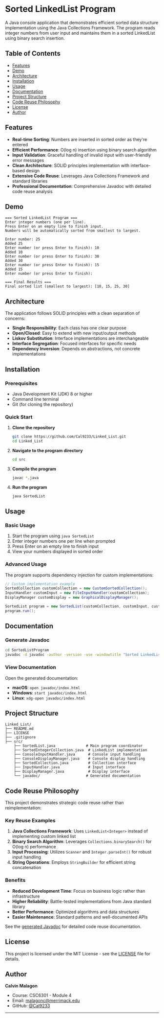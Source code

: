 # Sorted LinkedList Program

A Java console application that demonstrates efficient sorted data structure implementation using the Java Collections Framework. The program reads integer numbers from user input and maintains them in a sorted LinkedList using binary search insertion.

## Table of Contents

- [Features](#features)
- [Demo](#demo)
- [Architecture](#architecture)
- [Installation](#installation)
- [Usage](#usage)
- [Documentation](#documentation)
- [Project Structure](#project-structure)
- [Code Reuse Philosophy](#code-reuse-philosophy)
- [License](#license)
- [Author](#author)

## Features

- **Real-time Sorting**: Numbers are inserted in sorted order as they're entered
- **Efficient Performance**: O(log n) insertion using binary search algorithm
- **Input Validation**: Graceful handling of invalid input with user-friendly error messages
- **Clean Architecture**: SOLID principles implementation with interface-based design
- **Extensive Code Reuse**: Leverages Java Collections Framework and standard libraries
- **Professional Documentation**: Comprehensive Javadoc with detailed code reuse analysis

## Demo

```
=== Sorted LinkedList Program ===
Enter integer numbers (one per line).
Press Enter on an empty line to finish input.
Numbers will be automatically sorted from smallest to largest.

Enter number: 25
Added 25
Enter number (or press Enter to finish): 10
Added 10
Enter number (or press Enter to finish): 30
Added 30
Enter number (or press Enter to finish): 15
Added 15
Enter number (or press Enter to finish): 

=== Final Results ===
Final sorted list (smallest to largest): [10, 15, 25, 30]
```

## Architecture

The application follows SOLID principles with a clean separation of concerns:

- **Single Responsibility**: Each class has one clear purpose
- **Open/Closed**: Easy to extend with new input/output methods
- **Liskov Substitution**: Interface implementations are interchangeable
- **Interface Segregation**: Focused interfaces for specific needs
- **Dependency Inversion**: Depends on abstractions, not concrete implementations

## Installation

### Prerequisites

- Java Development Kit (JDK) 8 or higher
- Command line terminal
- Git (for cloning the repository)

### Quick Start

1. **Clone the repository**
   ```bash
   git clone https://github.com/Cal9233/Linked_List.git
   cd Linked_List
   ```

2. **Navigate to the program directory**
   ```bash
   cd src
   ```

3. **Compile the program**
   ```bash
   javac *.java
   ```

4. **Run the program**
   ```bash
   java SortedList
   ```

## Usage

### Basic Usage

1. Start the program using `java SortedList`
2. Enter integer numbers one per line when prompted
3. Press Enter on an empty line to finish input
4. View your numbers displayed in sorted order

### Advanced Usage

The program supports dependency injection for custom implementations:

```java
// Custom implementation example
SortedCollection customCollection = new CustomSortedCollection();
InputHandler customInput = new FileInputHandler(customCollection);
DisplayManager customDisplay = new GraphicalDisplayManager();

SortedList program = new SortedList(customCollection, customInput, customDisplay);
program.run();
```

## Documentation

### Generate Javadoc

```bash
cd SortedListProgram
javadoc -d javadoc -author -version -use -windowtitle "Sorted LinkedList Program" -doctitle "CSC6301 Module 4 - Sorted LinkedList Implementation" *.java
```

### View Documentation

Open the generated documentation:

- **macOS**: `open javadoc/index.html`
- **Windows**: `start javadoc/index.html`
- **Linux**: `xdg-open javadoc/index.html`

## Project Structure

```
Linked_List/
├── README.md
├── LICENSE
├── .gitignore
├── src/
    ├── SortedList.java              # Main program coordinator
    ├── SortedIntegerCollection.java  # LinkedList implementation
    ├── ConsoleInputHandler.java      # Console input handling
    ├── ConsoleDisplayManager.java    # Console display handling
    ├── SortedCollection.java         # Collection interface
    ├── InputHandler.java             # Input interface
    ├── DisplayManager.java           # Display interface
    └── javadoc/                     # Generated documentation
```

## Code Reuse Philosophy

This project demonstrates strategic code reuse rather than reimplementation:

### Key Reuse Examples

1. **Java Collections Framework**: Uses `LinkedList<Integer>` instead of implementing custom linked list
2. **Binary Search Algorithm**: Leverages `Collections.binarySearch()` for O(log n) performance
3. **Input Processing**: Utilizes `Scanner` and `Integer.parseInt()` for robust input handling
4. **String Operations**: Employs `StringBuilder` for efficient string concatenation

### Benefits

- **Reduced Development Time**: Focus on business logic rather than infrastructure
- **Higher Reliability**: Battle-tested implementations from Java standard library
- **Better Performance**: Optimized algorithms and data structures
- **Easier Maintenance**: Standard patterns and well-documented APIs

See the [generated Javadoc](javadoc/index.html) for detailed code reuse documentation.

## License

This project is licensed under the MIT License - see the [LICENSE](LICENSE) file for details.

## Author

**Calvin Malagon**
- Course: CSC6301 - Module 4
- Email: [malagonc@merrimack.edu](mailto:malagonc@merrimack.edu)
- GitHub: [@Cal9233](https://github.com/Cal9233)

---
